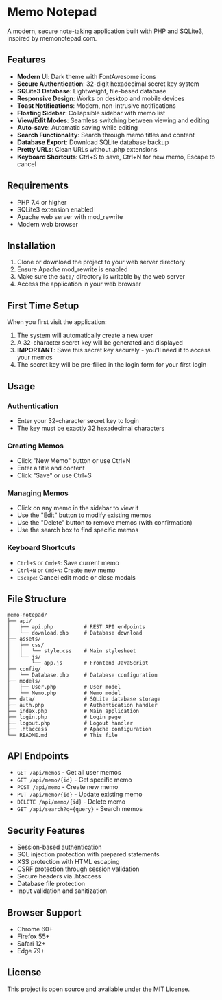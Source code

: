 # Memo Notepad

A modern, secure note-taking application built with PHP and SQLite3, inspired by memonotepad.com.

## Features

- **Modern UI**: Dark theme with FontAwesome icons
- **Secure Authentication**: 32-digit hexadecimal secret key system
- **SQLite3 Database**: Lightweight, file-based database
- **Responsive Design**: Works on desktop and mobile devices
- **Toast Notifications**: Modern, non-intrusive notifications
- **Floating Sidebar**: Collapsible sidebar with memo list
- **View/Edit Modes**: Seamless switching between viewing and editing
- **Auto-save**: Automatic saving while editing
- **Search Functionality**: Search through memo titles and content
- **Database Export**: Download SQLite database backup
- **Pretty URLs**: Clean URLs without .php extensions
- **Keyboard Shortcuts**: Ctrl+S to save, Ctrl+N for new memo, Escape to cancel

## Requirements

- PHP 7.4 or higher
- SQLite3 extension enabled
- Apache web server with mod_rewrite
- Modern web browser

## Installation

1. Clone or download the project to your web server directory
2. Ensure Apache mod_rewrite is enabled
3. Make sure the `data/` directory is writable by the web server
4. Access the application in your web browser

## First Time Setup

When you first visit the application:

1. The system will automatically create a new user
2. A 32-character secret key will be generated and displayed
3. **IMPORTANT**: Save this secret key securely - you'll need it to access your memos
4. The secret key will be pre-filled in the login form for your first login

## Usage

### Authentication
- Enter your 32-character secret key to login
- The key must be exactly 32 hexadecimal characters

### Creating Memos
- Click "New Memo" button or use Ctrl+N
- Enter a title and content
- Click "Save" or use Ctrl+S

### Managing Memos
- Click on any memo in the sidebar to view it
- Use the "Edit" button to modify existing memos
- Use the "Delete" button to remove memos (with confirmation)
- Use the search box to find specific memos

### Keyboard Shortcuts
- `Ctrl+S` or `Cmd+S`: Save current memo
- `Ctrl+N` or `Cmd+N`: Create new memo
- `Escape`: Cancel edit mode or close modals

## File Structure

```
memo-notepad/
├── api/
│   ├── api.php          # REST API endpoints
│   └── download.php     # Database download
├── assets/
│   ├── css/
│   │   └── style.css    # Main stylesheet
│   └── js/
│       └── app.js       # Frontend JavaScript
├── config/
│   └── Database.php     # Database configuration
├── models/
│   ├── User.php         # User model
│   └── Memo.php         # Memo model
├── data/                # SQLite database storage
├── auth.php             # Authentication handler
├── index.php            # Main application
├── login.php            # Login page
├── logout.php           # Logout handler
├── .htaccess            # Apache configuration
└── README.md            # This file
```

## API Endpoints

- `GET /api/memos` - Get all user memos
- `GET /api/memo/{id}` - Get specific memo
- `POST /api/memo` - Create new memo
- `PUT /api/memo/{id}` - Update existing memo
- `DELETE /api/memo/{id}` - Delete memo
- `GET /api/search?q={query}` - Search memos

## Security Features

- Session-based authentication
- SQL injection protection with prepared statements
- XSS protection with HTML escaping
- CSRF protection through session validation
- Secure headers via .htaccess
- Database file protection
- Input validation and sanitization

## Browser Support

- Chrome 60+
- Firefox 55+
- Safari 12+
- Edge 79+

## License

This project is open source and available under the MIT License.
